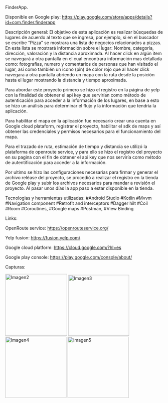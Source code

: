 FinderApp.

Disponible en Google play: https://play.google.com/store/apps/details?id=com.finder.finderapp

Descripción general: El objetivo de esta aplicación es realizar búsquedas de lugares de acuerdo al texto que se ingresa, por ejemplo, si en el buscador se escribe “Pizza” se mostrara una lista de negocios relacionados a pizzas. En esta lista se mostrará información sobre el lugar: Nombre, categoría, dirección, valoración y la distancia aproximada. Al hacer click en algún item se navegará a otra pantalla en el cual encontrara información mas detallada como: fotografías, numero y comentarios de personas que han visitado el lugar, así como también un icono (pin) de color rojo que al hacer click navegara a otra pantalla abriendo un mapa con la ruta desde la posición hasta el lugar mostrando la distancia y tiempo aproximada.

Para abordar este proyecto primero se hizo el registro en la página de yelp con la finalidad de obtener el api key que servirían como método de autenticación para acceder a la información de los lugares, en base a esto se hizo un análisis para determinar el flujo y la información que tendría la aplicación.

Para habilitar el mapa en la aplicación fue necesario crear una cuenta en Google cloud plataform, registrar el proyecto, habilitar el sdk de maps y así obtener las credenciales y permisos necesarios para el funcionamiento del mapa.

Para el trazado de ruta, estimación de tiempo y distancia se utilizó la plataforma de openroute service, y para ello se hizo el registro del proyecto en su pagina con el fin de obtener el api key que nos serviría como método de autentificación para acceder a la información.

Por ultimo se hizo las configuraciones necesarias para firmar y generar el archivo reléase del proyecto, se procedió a realizar el registro en la tienda de Google play y subir los archivos necesarios para mandar a revisión el proyecto. Al pasar unos días la app paso a estar disponible en la tienda.

Tecnologias y herramientas utilizadas:
#Android Studio #Kotlin #Mvvm #Navigation component #Retrofit and interceptors #Dagger hilt #Coil #Room #Coroutines, #Google maps #Postman, #View Binding

Links:

OpenRoute service: https://openrouteservice.org/

Yelp fusion: https://fusion.yelp.com/

Google cloud platform: https://cloud.google.com/?hl=es

Google play console: https://play.google.com/console/about/

Capturas:

<img width="197" alt="Imagen2" src="https://github.com/carlosLoeza12/FinderApp/assets/68243731/a5fb3fb9-64ef-40e7-bbfb-bbb3593e235b">

<img width="194" alt="Imagen3" src="https://github.com/carlosLoeza12/FinderApp/assets/68243731/780d40b0-228d-4f2a-88d2-e8957e30743b">

<img width="195" alt="Imagen4" src="https://github.com/carlosLoeza12/FinderApp/assets/68243731/c50049b1-04db-4c7d-b887-0962b356e774">

<img width="195" alt="Imagen5" src="https://github.com/carlosLoeza12/FinderApp/assets/68243731/366d09c7-c40a-41b6-8a81-448b82bef513">



